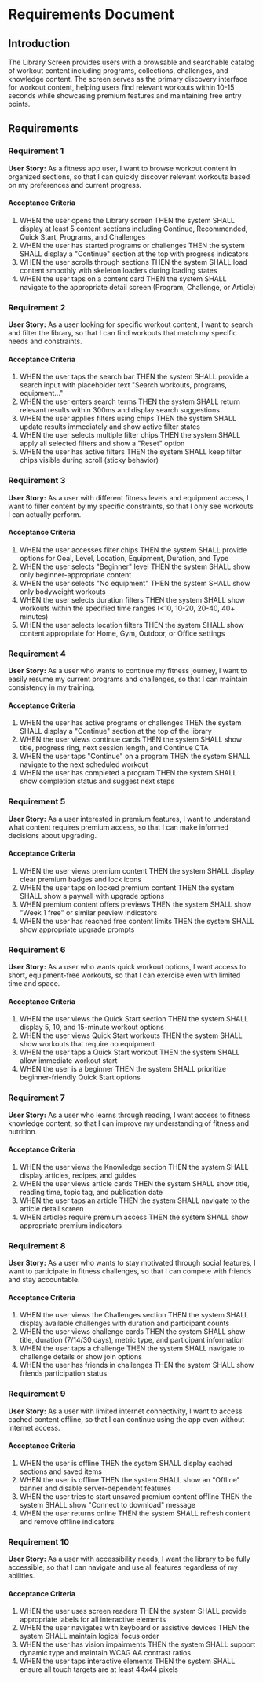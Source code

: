 # Requirements Document

## Introduction

The Library Screen provides users with a browsable and searchable catalog of workout content including programs, collections, challenges, and knowledge content. The screen serves as the primary discovery interface for workout content, helping users find relevant workouts within 10-15 seconds while showcasing premium features and maintaining free entry points.

## Requirements

### Requirement 1

**User Story:** As a fitness app user, I want to browse workout content in organized sections, so that I can quickly discover relevant workouts based on my preferences and current progress.

#### Acceptance Criteria

1. WHEN the user opens the Library screen THEN the system SHALL display at least 5 content sections including Continue, Recommended, Quick Start, Programs, and Challenges
2. WHEN the user has started programs or challenges THEN the system SHALL display a "Continue" section at the top with progress indicators
3. WHEN the user scrolls through sections THEN the system SHALL load content smoothly with skeleton loaders during loading states
4. WHEN the user taps on a content card THEN the system SHALL navigate to the appropriate detail screen (Program, Challenge, or Article)

### Requirement 2

**User Story:** As a user looking for specific workout content, I want to search and filter the library, so that I can find workouts that match my specific needs and constraints.

#### Acceptance Criteria

1. WHEN the user taps the search bar THEN the system SHALL provide a search input with placeholder text "Search workouts, programs, equipment…"
2. WHEN the user enters search terms THEN the system SHALL return relevant results within 300ms and display search suggestions
3. WHEN the user applies filters using chips THEN the system SHALL update results immediately and show active filter states
4. WHEN the user selects multiple filter chips THEN the system SHALL apply all selected filters and show a "Reset" option
5. WHEN the user has active filters THEN the system SHALL keep filter chips visible during scroll (sticky behavior)

### Requirement 3

**User Story:** As a user with different fitness levels and equipment access, I want to filter content by my specific constraints, so that I only see workouts I can actually perform.

#### Acceptance Criteria

1. WHEN the user accesses filter chips THEN the system SHALL provide options for Goal, Level, Location, Equipment, Duration, and Type
2. WHEN the user selects "Beginner" level THEN the system SHALL show only beginner-appropriate content
3. WHEN the user selects "No equipment" THEN the system SHALL show only bodyweight workouts
4. WHEN the user selects duration filters THEN the system SHALL show workouts within the specified time ranges (<10, 10-20, 20-40, 40+ minutes)
5. WHEN the user selects location filters THEN the system SHALL show content appropriate for Home, Gym, Outdoor, or Office settings

### Requirement 4

**User Story:** As a user who wants to continue my fitness journey, I want to easily resume my current programs and challenges, so that I can maintain consistency in my training.

#### Acceptance Criteria

1. WHEN the user has active programs or challenges THEN the system SHALL display a "Continue" section at the top of the library
2. WHEN the user views continue cards THEN the system SHALL show title, progress ring, next session length, and Continue CTA
3. WHEN the user taps "Continue" on a program THEN the system SHALL navigate to the next scheduled workout
4. WHEN the user has completed a program THEN the system SHALL show completion status and suggest next steps

### Requirement 5

**User Story:** As a user interested in premium features, I want to understand what content requires premium access, so that I can make informed decisions about upgrading.

#### Acceptance Criteria

1. WHEN the user views premium content THEN the system SHALL display clear premium badges and lock icons
2. WHEN the user taps on locked premium content THEN the system SHALL show a paywall with upgrade options
3. WHEN premium content offers previews THEN the system SHALL show "Week 1 free" or similar preview indicators
4. WHEN the user has reached free content limits THEN the system SHALL show appropriate upgrade prompts

### Requirement 6

**User Story:** As a user who wants quick workout options, I want access to short, equipment-free workouts, so that I can exercise even with limited time and space.

#### Acceptance Criteria

1. WHEN the user views the Quick Start section THEN the system SHALL display 5, 10, and 15-minute workout options
2. WHEN the user views Quick Start workouts THEN the system SHALL show workouts that require no equipment
3. WHEN the user taps a Quick Start workout THEN the system SHALL allow immediate workout start
4. WHEN the user is a beginner THEN the system SHALL prioritize beginner-friendly Quick Start options

### Requirement 7

**User Story:** As a user who learns through reading, I want access to fitness knowledge content, so that I can improve my understanding of fitness and nutrition.

#### Acceptance Criteria

1. WHEN the user views the Knowledge section THEN the system SHALL display articles, recipes, and guides
2. WHEN the user views article cards THEN the system SHALL show title, reading time, topic tag, and publication date
3. WHEN the user taps an article THEN the system SHALL navigate to the article detail screen
4. WHEN articles require premium access THEN the system SHALL show appropriate premium indicators

### Requirement 8

**User Story:** As a user who wants to stay motivated through social features, I want to participate in fitness challenges, so that I can compete with friends and stay accountable.

#### Acceptance Criteria

1. WHEN the user views the Challenges section THEN the system SHALL display available challenges with duration and participant counts
2. WHEN the user views challenge cards THEN the system SHALL show title, duration (7/14/30 days), metric type, and participant information
3. WHEN the user taps a challenge THEN the system SHALL navigate to challenge details or show join options
4. WHEN the user has friends in challenges THEN the system SHALL show friends participation status

### Requirement 9

**User Story:** As a user with limited internet connectivity, I want to access cached content offline, so that I can continue using the app even without internet access.

#### Acceptance Criteria

1. WHEN the user is offline THEN the system SHALL display cached sections and saved items
2. WHEN the user is offline THEN the system SHALL show an "Offline" banner and disable server-dependent features
3. WHEN the user tries to start unsaved premium content offline THEN the system SHALL show "Connect to download" message
4. WHEN the user returns online THEN the system SHALL refresh content and remove offline indicators

### Requirement 10

**User Story:** As a user with accessibility needs, I want the library to be fully accessible, so that I can navigate and use all features regardless of my abilities.

#### Acceptance Criteria

1. WHEN the user uses screen readers THEN the system SHALL provide appropriate labels for all interactive elements
2. WHEN the user navigates with keyboard or assistive devices THEN the system SHALL maintain logical focus order
3. WHEN the user has vision impairments THEN the system SHALL support dynamic type and maintain WCAG AA contrast ratios
4. WHEN the user taps interactive elements THEN the system SHALL ensure all touch targets are at least 44x44 pixels